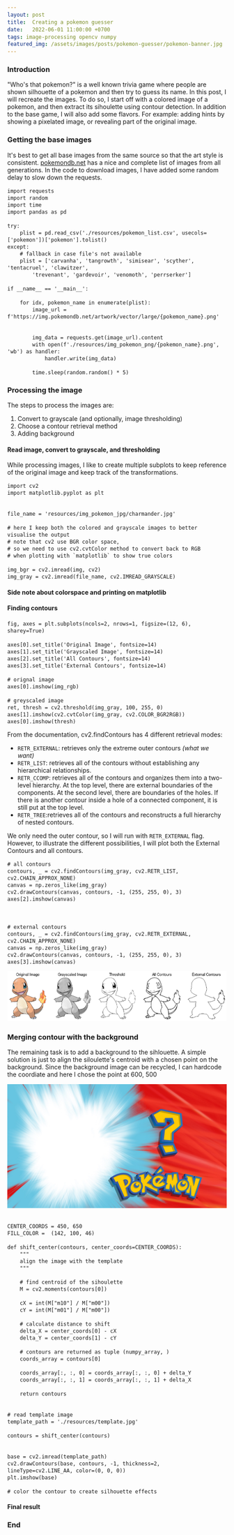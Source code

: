 ```yaml
---
layout: post
title:  Creating a pokemon guesser
date:   2022-06-01 11:00:00 +0700
tags: image-processing opencv numpy
featured_img: /assets/images/posts/pokemon-guesser/pokemon-banner.jpg
---
```


### Introduction


"Who's that pokemon?" is a well known trivia game where people are shown silhouette of a pokemon and then try to guess its name. In this post, I will recreate the images. To do so, I  start off with a colored image of a pokemon, and then extract its sihoulette using contour detection. In addition to the base game, I will also add some flavors. For example: adding hints by showing a pixelated image, or revealing part of the original image.


### Getting the base images


It's best to get all base images from the same source so that the art style is consistent. [pokemondb.net](https://pokemondb.net/) has a nice and complete list of images from all generations. In the code to download images, I have added some random delay to slow down the requests.

```python3
import requests
import random
import time
import pandas as pd

try:
    plist = pd.read_csv('./resources/pokemon_list.csv', usecols=['pokemon'])['pokemon'].tolist()
except:
    # fallback in case file's not available
    plist = ['carvanha', 'tangrowth', 'simisear', 'scyther', 'tentacruel', 'clawitzer',
        'trevenant', 'gardevoir', 'venomoth', 'perrserker']

if __name__ == '__main__':
    
    for idx, pokemon_name in enumerate(plist):
        image_url = f'https://img.pokemondb.net/artwork/vector/large/{pokemon_name}.png'
        

        img_data = requests.get(image_url).content
        with open(f'./resources/img_pokemon_png/{pokemon_name}.png', 'wb') as handler:
            handler.write(img_data)

        time.sleep(random.random() * 5)

```
<!-- <script src="https://gist.github.com/dobeok/17e5b302e067e92dbf93c87a78094003.js"></script> -->


### Processing the image

The steps to process the images are:

1. Convert to grayscale (and optionally, image thresholding)
1. Choose a contour retrieval method
1. Adding background


#### Read image, convert to grayscale, and thresholding

While processing images, I like to create multiple subplots to keep reference of the original image and keep track of the transformations.

```python3
import cv2
import matplotlib.pyplot as plt


file_name = 'resources/img_pokemon_jpg/charmander.jpg'

# here I keep both the colored and grayscale images to better visualise the output
# note that cv2 use BGR color space,
# so we need to use cv2.cvtColor method to convert back to RGB
# when plotting with `matplotlib` to show true colors

img_bgr = cv2.imread(img, cv2)
img_gray = cv2.imread(file_name, cv2.IMREAD_GRAYSCALE)

```

#### Side note about colorspace and printing on matplotlib



#### Finding contours



```python3
fig, axes = plt.subplots(ncols=2, nrows=1, figsize=(12, 6), sharey=True)

axes[0].set_title('Original Image', fontsize=14)
axes[1].set_title('Grayscaled Image', fontsize=14)
axes[2].set_title('All Contours', fontsize=14)
axes[3].set_title('External Contours', fontsize=14)

# orignal image
axes[0].imshow(img_rgb)

# greyscaled image
ret, thresh = cv2.threshold(img_gray, 100, 255, 0)
axes[1].imshow(cv2.cvtColor(img_gray, cv2.COLOR_BGR2RGB))
axes[0].imshow(thresh)
```




From the documentation, cv2.findContours has 4 different retrieval modes:
* `RETR_EXTERNAL`: retrieves only the extreme outer contours <em>(what we want)</em>
* `RETR_LIST`: retrieves all of the contours without establishing any hierarchical relationships.
* `RETR_CCOMP`: retrieves all of the contours and organizes them into a two-level hierarchy. At the top level, there are external boundaries of the components. At the second level, there are boundaries of the holes. If there is another contour inside a hole of a connected component, it is still put at the top level.
* `RETR_TREE`:retrieves all of the contours and reconstructs a full hierarchy of nested contours.

We only need the outer contour, so I will run with `RETR_EXTERNAL` flag. However, to illustrate the different possibilities, I will plot both the External Contours and all contours.



```python3
# all contours
contours, _ = cv2.findContours(img_gray, cv2.RETR_LIST, cv2.CHAIN_APPROX_NONE)
canvas = np.zeros_like(img_gray)
cv2.drawContours(canvas, contours, -1, (255, 255, 0), 3)
axes[2].imshow(canvas)



# external contours
contours, _ = cv2.findContours(img_gray, cv2.RETR_EXTERNAL, cv2.CHAIN_APPROX_NONE)
canvas = np.zeros_like(img_gray)
cv2.drawContours(canvas, contours, -1, (255, 255, 0), 3)
axes[3].imshow(canvas)

```

![img](/assets/images/posts/pokemon-guesser/contours-cha.png)


### Merging contour with the background

The remaining task is to add a background to the sihlouette. A simple solution is just to align the siloulette's centroid with a chosen point on the background. Since the background image can be recycled, I can hardcode the coordiate and here I chose the point at 600, 500

![background](/assets/images/posts/pokemon-guesser/template.jpg)

```python3

CENTER_COORDS = 450, 650
FILL_COLOR =  (142, 100, 46)

def shift_center(contours, center_coords=CENTER_COORDS):
    """
    align the image with the template
    """

    # find centroid of the sihoulette
    M = cv2.moments(contours[0])
    
    cX = int(M["m10"] / M["m00"])
    cY = int(M["m01"] / M["m00"])
    
    # calculate distance to shift
    delta_X = center_coords[0] - cX
    delta_Y = center_coords[1] - cY

    # contours are returned as tuple (numpy_array, )
    coords_array = contours[0]

    coords_array[:, :, 0] = coords_array[:, :, 0] + delta_Y
    coords_array[:, :, 1] = coords_array[:, :, 1] + delta_X

    return contours
    

# read template image
template_path = './resources/template.jpg'

contours = shift_center(contours)


base = cv2.imread(template_path)
cv2.drawContours(base, contours, -1, thickness=2, lineType=cv2.LINE_AA, color=(0, 0, 0))
plt.imshow(base)

# color the contour to create silhouette effects
```

#### Final result






### End

<!-- https://twitter.com/Marco_Piani/status/1567880008697352195 -->